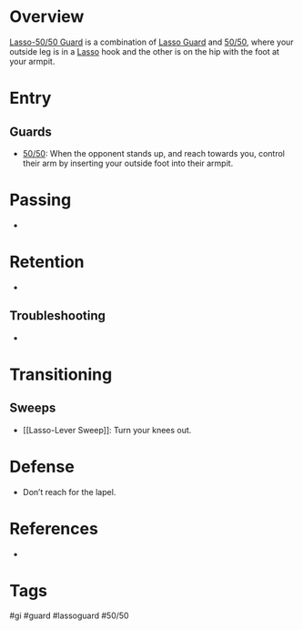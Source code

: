 # Overview
<u>Lasso-50/50 Guard</u> is a combination of [Lasso Guard](obsidian://open?vault=Obsidian-BJJ-Notes&file=Guards%2FLasso%20Guard) and [50/50](obsidian://open?vault=Obsidian-BJJ-Notes&file=Guards%2F50-50), where your outside leg is in a [Lasso](obsidian://open?vault=Obsidian-BJJ-Notes&file=Guards%2FLasso%20Guard) hook and the other is on the hip with the foot at your armpit.
# Entry
## Guards
- [50/50](obsidian://open?vault=Obsidian-BJJ-Notes&file=Guards%2F50-50): When the opponent stands up, and reach towards you, control their arm by inserting your outside foot into their armpit. 
# Passing
- 
# Retention
- 
## Troubleshooting
- 
# Transitioning
## Sweeps
- [[Lasso-Lever Sweep]]: Turn your knees out.
# Defense
- Don’t reach for the lapel.
# References
- 
# Tags
#gi #guard #lassoguard #50/50